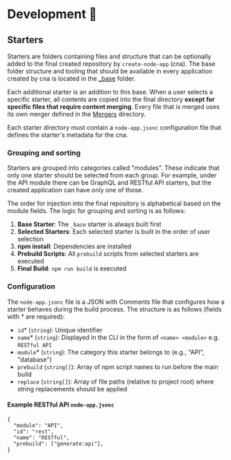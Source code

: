 # Development 👷

## Starters

Starters are folders containing files and structure that can be optionally added to the final created repository by `create-node-app` (cna). The base folder structure and tooling that should be available in every application created by cna is located in the [\_base](../starter/_base) folder.

Each additional starter is an addition to this base. When a user selects a specific starter, all contents are copied into the final directory **except for specific files that require content merging**. Every file that is merged uses its own merger defined in the [Mergers](../src/Mergers/) directory.

Each starter directory must contain a `node-app.jsonc` configuration file that defines the starter's metadata for the cna.

### Grouping and sorting

Starters are grouped into categories called "modules". These indicate that only one starter should be selected from each group. For example, under the API module there can be GraphQL and RESTful API starters, but the created application can have only one of those.

The order for injection into the final repository is alphabetical based on the module fields. The logic for grouping and sorting is as follows:

1. **Base Starter**: The `_base` starter is always built first
2. **Selected Starters**: Each selected starter is built in the order of user selection
3. **npm install**: Dependencies are installed
4. **Prebuild Scripts**: All `prebuild` scripts from selected starters are executed
5. **Final Build**: `npm run build` is executed

### Configuration

The `node-app.jsonc` file is a JSON with Comments file that configures how a starter behaves during the build process. The structure is as follows (fields with \* are required):

- `id`\* (`string`): Unique identifier
- `name`\* (`string`): Displayed in the CLI in the form of `<name> <module>` e.g. `RESTful API`
- `module`\* (`string`): The category this starter belongs to (e.g., "API", "database")
- `prebuild` (`string[]`): Array of npm script names to run before the main build
- `replace` (`string[]`): Array of file paths (relative to project root) where string replacements should be applied

#### Example RESTful API `node-app.jsonc`

```jsonc
{
  "module": "API",
  "id": "rest",
  "name": "RESTful",
  "prebuild": ["generate:api"],
}
```
